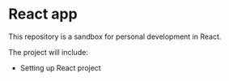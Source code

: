 # React app

This repository is a sandbox for personal development in React.

The project will include:
- Setting up React project

